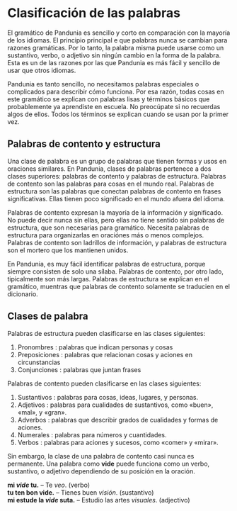 # Clasificación de las palabras

El gramático de Pandunia es sencillo y corto en comparación con la mayoría de los idiomas.
El principio principal e que palabras nunca se cambian para razones gramáticas.
Por lo tanto, la palabra misma puede usarse como un sustantivo, verbo, o adjetivo
sin ningún cambio en la forma de la palabra.
Esta es un de las razones por las que Pandunia es más fácil y sencillo de usar que otros idiomas.

Pandunia es tanto sencillo, no necesitamos palabras especiales o complicados para describir cómo funciona. 
Por esa razón, todas cosas en este gramático se explican con palabras lisas
y términos básicos que probablemente ya aprendiste en escuela.
No preocúpate si no recuerdas algos de ellos.
Todos los términos se explican cuando se usan por la primer vez.


## Palabras de contento y estructura

Una clase de palabra es un grupo de palabras que tienen formas y usos en oraciones similares.
En Pandunia, clases de palabras pertenece a dos clases superiores: palabras de contento y palabras de estructura.
Palabras de contento son las palabras para cosas en el mundo real.
Palabras de estructura son las palabras que conectan palabras de contento en frases significativas.
Ellas tienen poco significado en el mundo afuera del idioma.

Palabras de contento expresan la mayoría de la información y significado.
No puede decir nunca sin ellas,
pero ellas no tiene sentido sin palabras de estructura,
que son necesarias para gramático.
Necesita palabras de estructura para organizarlas en oraciónes más o menos complejos.
Palabras de contento son ladrillos de información, y palabras de estructura son el mortero que los mantienen unidos.

En Pandunia, es muy fácil identificar palabras de estructura, porque siempre consisten de solo una sílaba.
Palabras de contento, por otro lado, tipicalmente son más largas.
Palabras de estructura se explican en el gramático,
muentras que palabras de contento solamente se traducien en el dicionario.

## Clases de palabra

Palabras de estructura pueden clasificarse en las clases siguientes:

1. Pronombres : palabras que indican personas y cosas
2. Preposiciones : palabras que relacionan cosas y aciones en circunstancias
3. Conjunciones : palabras que juntan frases

Palabras de contento pueden clasificarse en las clases siguientes:

1. Sustantivos : palabras para cosas, ideas, lugares, y personas.
2. Adjetivos : palabras para cualidades de sustantivos, como «buen», «mal», y «gran».
3. Adverbos : palabras que describir grados de cualidades y formas de aciones.
4. Numerales : palabras para números y cuantidades.
5. Verbos : palabras para aciones y sucesos, como «comer» y «mirar».

Sin embargo, la clase de una palabra de contento casi nunca es permanente.
Una palabra como
**vide**
puede funciona como un verbo, sustantivo, o adjetivo
dependiendo de su posición en la oración.

**mi _vide_ tu.**
– Te _veo_. (verbo)  
**tu ten bon vide.**
– Tienes buen _visión_. (sustantivo)  
**mi estude la _vide_ suta.**
– Estudio las artes _visuales_. (adjectivo)

